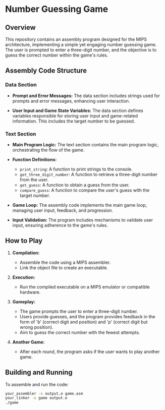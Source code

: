 # Number Guessing Game

## Overview

This repository contains an assembly program designed for the MIPS architecture, implementing a simple yet engaging number guessing game. The user is prompted to enter a three-digit number, and the objective is to guess the correct number within the game's rules.

## Assembly Code Structure

### Data Section

- **Prompt and Error Messages:** The data section includes strings used for prompts and error messages, enhancing user interaction.
  
- **User Input and Game State Variables:** The data section defines variables responsible for storing user input and game-related information. This includes the target number to be guessed.

### Text Section

- **Main Program Logic:** The text section contains the main program logic, orchestrating the flow of the game.

- **Function Definitions:**
  - `print_string`: A function to print strings to the console.
  - `get_three_digit_number`: A function to retrieve a three-digit number from the user.
  - `get_guess`: A function to obtain a guess from the user.
  - `compare_guess`: A function to compare the user's guess with the target number.

- **Game Loop:** The assembly code implements the main game loop, managing user input, feedback, and progression.

- **Input Validation:** The program includes mechanisms to validate user input, ensuring adherence to the game's rules.

## How to Play

1. **Compilation:**
   - Assemble the code using a MIPS assembler.
   - Link the object file to create an executable.

2. **Execution:**
   - Run the compiled executable on a MIPS emulator or compatible hardware.

3. **Gameplay:**
   - The game prompts the user to enter a three-digit number.
   - Users provide guesses, and the program provides feedback in the form of 'b' (correct digit and position) and 'p' (correct digit but wrong position).
   - Aim to guess the correct number with the fewest attempts.

4. **Another Game:**
   - After each round, the program asks if the user wants to play another game.

## Building and Running

To assemble and run the code:

```bash
your_assembler -o output.o game.asm
your_linker -o game output.o
./game

